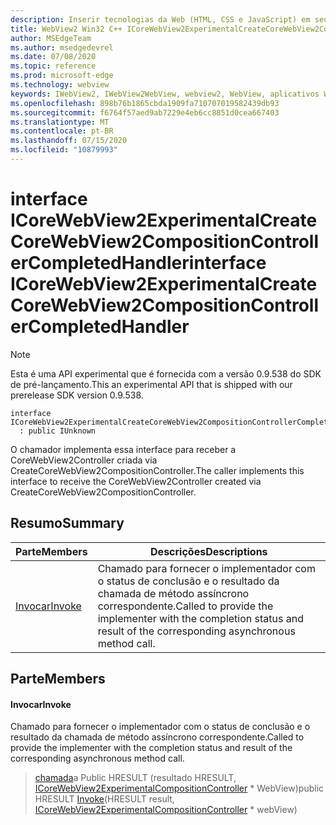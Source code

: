 ```yaml
---
description: Inserir tecnologias da Web (HTML, CSS e JavaScript) em seus aplicativos nativos com o controle WebView2 do Microsoft Edge
title: WebView2 Win32 C++ ICoreWebView2ExperimentalCreateCoreWebView2CompositionControllerCompletedHandler
author: MSEdgeTeam
ms.author: msedgedevrel
ms.date: 07/08/2020
ms.topic: reference
ms.prod: microsoft-edge
ms.technology: webview
keywords: IWebView2, IWebView2WebView, webview2, WebView, aplicativos Win32, Win32, Edge, ICoreWebView2, ICoreWebView2Controller, controle do navegador, HTML Edge, ICoreWebView2ExperimentalCreateCoreWebView2CompositionControllerCompletedHandler
ms.openlocfilehash: 898b76b1865cbda1909fa710707019582439db93
ms.sourcegitcommit: f6764f57aed9ab7229e4eb6cc8851d0cea667403
ms.translationtype: MT
ms.contentlocale: pt-BR
ms.lasthandoff: 07/15/2020
ms.locfileid: "10879993"
---
```

# <span data-ttu-id="03e44-104">interface ICoreWebView2ExperimentalCreateCoreWebView2CompositionControllerCompletedHandler</span><span class="sxs-lookup"><span data-stu-id="03e44-104">interface ICoreWebView2ExperimentalCreateCoreWebView2CompositionControllerCompletedHandler</span></span> 

> [!NOTE]
> <span data-ttu-id="03e44-105">Esta é uma API experimental que é fornecida com a versão 0.9.538 do SDK de pré-lançamento.</span><span class="sxs-lookup"><span data-stu-id="03e44-105">This an experimental API that is shipped with our prerelease SDK version 0.9.538.</span></span>

```
interface ICoreWebView2ExperimentalCreateCoreWebView2CompositionControllerCompletedHandler
  : public IUnknown
```

<span data-ttu-id="03e44-106">O chamador implementa essa interface para receber a CoreWebView2Controller criada via CreateCoreWebView2CompositionController.</span><span class="sxs-lookup"><span data-stu-id="03e44-106">The caller implements this interface to receive the CoreWebView2Controller created via CreateCoreWebView2CompositionController.</span></span>

## <span data-ttu-id="03e44-107">Resumo</span><span class="sxs-lookup"><span data-stu-id="03e44-107">Summary</span></span>

 <span data-ttu-id="03e44-108">Parte</span><span class="sxs-lookup"><span data-stu-id="03e44-108">Members</span></span>                        | <span data-ttu-id="03e44-109">Descrições</span><span class="sxs-lookup"><span data-stu-id="03e44-109">Descriptions</span></span>
--------------------------------|---------------------------------------------
[<span data-ttu-id="03e44-110">Invocar</span><span class="sxs-lookup"><span data-stu-id="03e44-110">Invoke</span></span>](#invoke) | <span data-ttu-id="03e44-111">Chamado para fornecer o implementador com o status de conclusão e o resultado da chamada de método assíncrono correspondente.</span><span class="sxs-lookup"><span data-stu-id="03e44-111">Called to provide the implementer with the completion status and result of the corresponding asynchronous method call.</span></span>

## <span data-ttu-id="03e44-112">Parte</span><span class="sxs-lookup"><span data-stu-id="03e44-112">Members</span></span>

#### <span data-ttu-id="03e44-113">Invocar</span><span class="sxs-lookup"><span data-stu-id="03e44-113">Invoke</span></span> 

<span data-ttu-id="03e44-114">Chamado para fornecer o implementador com o status de conclusão e o resultado da chamada de método assíncrono correspondente.</span><span class="sxs-lookup"><span data-stu-id="03e44-114">Called to provide the implementer with the completion status and result of the corresponding asynchronous method call.</span></span>

> <span data-ttu-id="03e44-115">[chamada](#invoke)a Public HRESULT (resultado HRESULT, [ICoreWebView2ExperimentalCompositionController](icorewebview2experimentalcompositioncontroller.md) \* WebView)</span><span class="sxs-lookup"><span data-stu-id="03e44-115">public HRESULT [Invoke](#invoke)(HRESULT result, [ICoreWebView2ExperimentalCompositionController](icorewebview2experimentalcompositioncontroller.md) \* webView)</span></span>

